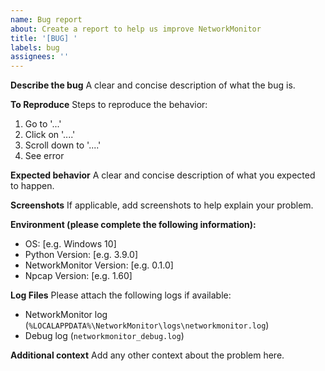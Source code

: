 ```yaml
---
name: Bug report
about: Create a report to help us improve NetworkMonitor
title: '[BUG] '
labels: bug
assignees: ''
---
```


**Describe the bug**
A clear and concise description of what the bug is.

**To Reproduce**
Steps to reproduce the behavior:
1. Go to '...'
2. Click on '....'
3. Scroll down to '....'
4. See error

**Expected behavior**
A clear and concise description of what you expected to happen.

**Screenshots**
If applicable, add screenshots to help explain your problem.

**Environment (please complete the following information):**
 - OS: [e.g. Windows 10]
 - Python Version: [e.g. 3.9.0]
 - NetworkMonitor Version: [e.g. 0.1.0]
 - Npcap Version: [e.g. 1.60]

**Log Files**
Please attach the following logs if available:
- NetworkMonitor log (`%LOCALAPPDATA%\NetworkMonitor\logs\networkmonitor.log`)
- Debug log (`networkmonitor_debug.log`)

**Additional context**
Add any other context about the problem here.